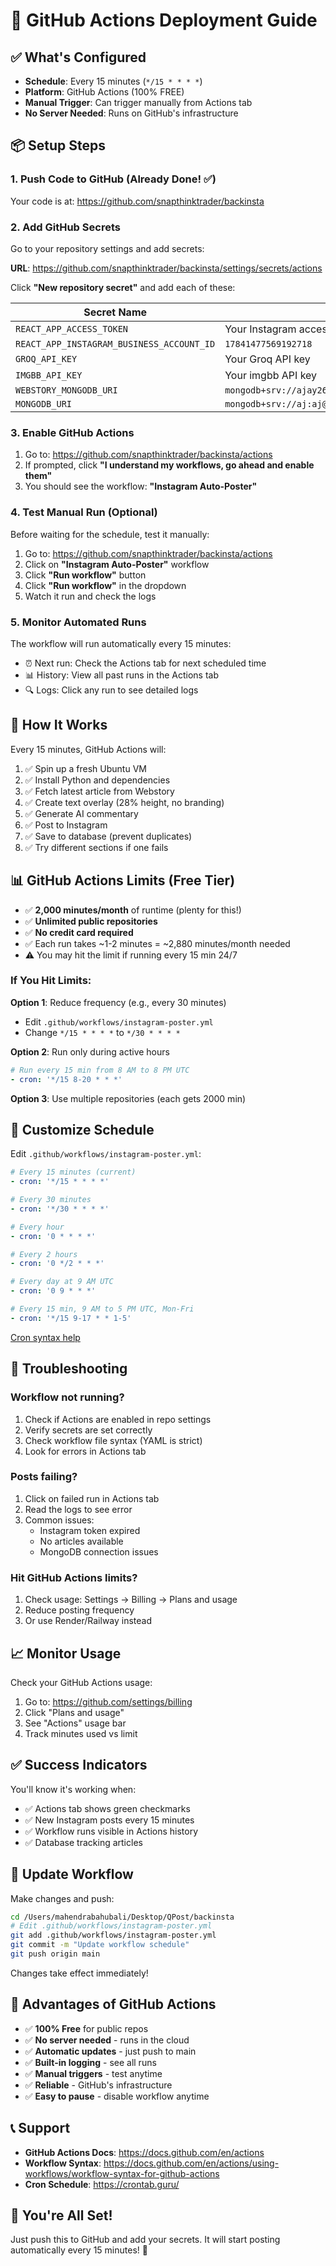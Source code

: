 # 🚀 GitHub Actions Deployment Guide

## ✅ What's Configured

- **Schedule**: Every 15 minutes (`*/15 * * * *`)
- **Platform**: GitHub Actions (100% FREE)
- **Manual Trigger**: Can trigger manually from Actions tab
- **No Server Needed**: Runs on GitHub's infrastructure

## 📦 Setup Steps

### 1. Push Code to GitHub (Already Done! ✅)

Your code is at: https://github.com/snapthinktrader/backinsta

### 2. Add GitHub Secrets

Go to your repository settings and add secrets:

**URL**: https://github.com/snapthinktrader/backinsta/settings/secrets/actions

Click **"New repository secret"** and add each of these:

| Secret Name | Value |
|-------------|-------|
| `REACT_APP_ACCESS_TOKEN` | Your Instagram access token |
| `REACT_APP_INSTAGRAM_BUSINESS_ACCOUNT_ID` | `17841477569192718` |
| `GROQ_API_KEY` | Your Groq API key |
| `IMGBB_API_KEY` | Your imgbb API key |
| `WEBSTORY_MONGODB_URI` | `mongodb+srv://ajay26:Ajtiwari26@cluster0.pfudopf.mongodb.net/webstory` |
| `MONGODB_URI` | `mongodb+srv://aj:aj@qpost.lk5htbl.mongodb.net/` |

### 3. Enable GitHub Actions

1. Go to: https://github.com/snapthinktrader/backinsta/actions
2. If prompted, click **"I understand my workflows, go ahead and enable them"**
3. You should see the workflow: **"Instagram Auto-Poster"**

### 4. Test Manual Run (Optional)

Before waiting for the schedule, test it manually:

1. Go to: https://github.com/snapthinktrader/backinsta/actions
2. Click on **"Instagram Auto-Poster"** workflow
3. Click **"Run workflow"** button
4. Click **"Run workflow"** in the dropdown
5. Watch it run and check the logs

### 5. Monitor Automated Runs

The workflow will run automatically every 15 minutes:
- ⏰ Next run: Check the Actions tab for next scheduled time
- 📊 History: View all past runs in the Actions tab
- 🔍 Logs: Click any run to see detailed logs

## 🎯 How It Works

Every 15 minutes, GitHub Actions will:
1. ✅ Spin up a fresh Ubuntu VM
2. ✅ Install Python and dependencies
3. ✅ Fetch latest article from Webstory
4. ✅ Create text overlay (28% height, no branding)
5. ✅ Generate AI commentary
6. ✅ Post to Instagram
7. ✅ Save to database (prevent duplicates)
8. ✅ Try different sections if one fails

## 📊 GitHub Actions Limits (Free Tier)

- ✅ **2,000 minutes/month** of runtime (plenty for this!)
- ✅ **Unlimited public repositories**
- ✅ **No credit card required**
- ✅ Each run takes ~1-2 minutes = ~2,880 minutes/month needed
- ⚠️ You may hit the limit if running every 15 min 24/7

### If You Hit Limits:

**Option 1**: Reduce frequency (e.g., every 30 minutes)
- Edit `.github/workflows/instagram-poster.yml`
- Change `*/15 * * * *` to `*/30 * * * *`

**Option 2**: Run only during active hours
```yaml
# Run every 15 min from 8 AM to 8 PM UTC
- cron: '*/15 8-20 * * *'
```

**Option 3**: Use multiple repositories (each gets 2000 min)

## 🔧 Customize Schedule

Edit `.github/workflows/instagram-poster.yml`:

```yaml
# Every 15 minutes (current)
- cron: '*/15 * * * *'

# Every 30 minutes
- cron: '*/30 * * * *'

# Every hour
- cron: '0 * * * *'

# Every 2 hours
- cron: '0 */2 * * *'

# Every day at 9 AM UTC
- cron: '0 9 * * *'

# Every 15 min, 9 AM to 5 PM UTC, Mon-Fri
- cron: '*/15 9-17 * * 1-5'
```

[Cron syntax help](https://crontab.guru/)

## 🐛 Troubleshooting

### Workflow not running?
1. Check if Actions are enabled in repo settings
2. Verify secrets are set correctly
3. Check workflow file syntax (YAML is strict)
4. Look for errors in Actions tab

### Posts failing?
1. Click on failed run in Actions tab
2. Read the logs to see error
3. Common issues:
   - Instagram token expired
   - No articles available
   - MongoDB connection issues

### Hit GitHub Actions limits?
1. Check usage: Settings → Billing → Plans and usage
2. Reduce posting frequency
3. Or use Render/Railway instead

## 📈 Monitor Usage

Check your GitHub Actions usage:
1. Go to: https://github.com/settings/billing
2. Click "Plans and usage"
3. See "Actions" usage bar
4. Track minutes used vs limit

## ✅ Success Indicators

You'll know it's working when:
- ✅ Actions tab shows green checkmarks
- ✅ New Instagram posts every 15 minutes
- ✅ Workflow runs visible in Actions history
- ✅ Database tracking articles

## 🔄 Update Workflow

Make changes and push:
```bash
cd /Users/mahendrabahubali/Desktop/QPost/backinsta
# Edit .github/workflows/instagram-poster.yml
git add .github/workflows/instagram-poster.yml
git commit -m "Update workflow schedule"
git push origin main
```

Changes take effect immediately!

## 🎉 Advantages of GitHub Actions

- ✅ **100% Free** for public repos
- ✅ **No server needed** - runs in the cloud
- ✅ **Automatic updates** - just push to main
- ✅ **Built-in logging** - see all runs
- ✅ **Manual triggers** - test anytime
- ✅ **Reliable** - GitHub's infrastructure
- ✅ **Easy to pause** - disable workflow anytime

## 📞 Support

- **GitHub Actions Docs**: https://docs.github.com/en/actions
- **Workflow Syntax**: https://docs.github.com/en/actions/using-workflows/workflow-syntax-for-github-actions
- **Cron Schedule**: https://crontab.guru/

## 🚀 You're All Set!

Just push this to GitHub and add your secrets. It will start posting automatically every 15 minutes! 🎊

